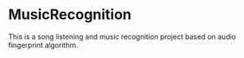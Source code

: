 # MusicRecognition
This is a song listening and music recognition project based on audio fingerprint algorithm.
